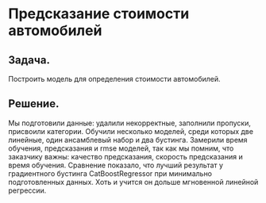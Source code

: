 # Предсказание стоимости автомобилей

## Задача. 
Построить модель для определения стоимости автомобилей.

## Решение. 
Мы подготовили данные: удалили некорректные, заполнили пропуски, присвоили категории. Обучили несколько моделей, среди которых две линейные, один ансамблевый набор и два бустинга. Замерили время обучения, предсказания и rmse моделей, так как мы помним, что заказчику важны: качество предсказания, скорость предсказания и время обучения. Сравнение показало, что лучший результат у градиентного бустинга CatBoostRegressor при минимально подготовленных данных. Хоть и учится он дольше мгновенной линейной регрессии.

